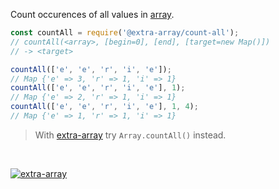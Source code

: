 Count occurences of all values in [array].

```javascript
const countAll = require('@extra-array/count-all');
// countAll(<array>, [begin=0], [end], [target=new Map()])
// -> <target>

countAll(['e', 'e', 'r', 'i', 'e']);
// Map {'e' => 3, 'r' => 1, 'i' => 1}
countAll(['e', 'e', 'r', 'i', 'e'], 1);
// Map {'e' => 2, 'r' => 1, 'i' => 1}
countAll(['e', 'e', 'r', 'i', 'e'], 1, 4);
// Map {'e' => 1, 'r' => 1, 'i' => 1}
```
> With [extra-array] try `Array.countAll()` instead.
<br>


[![extra-array](https://i.imgur.com/nwyrmkW.jpg)](https://www.npmjs.com/package/extra-array)

[extra-array]: https://www.npmjs.com/package/extra-array
[array]: https://developer.mozilla.org/en-US/docs/Web/JavaScript/Guide/Indexed_collections%60
